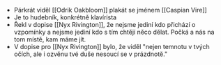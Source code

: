 - Párkrát viděl [[Odrik Oakbloom]] plakát se jménem [[Caspian Vire]]
- Je to hudebník, konkrétně klavírista
- Řekl v dopise [[Nyx Rivington]], že nejsme jediní kdo přichází o vzpomínky a nejsme jediní kdo s tím chtějí něco dělat. Počká a nás na tom místě, kam máme jít.
- V dopise pro [[Nyx Rivington]] bylo, že viděl "nejen temnotu v tvých očích, ale i ozvěnu tvé duše nesoucí se v prázdnotě."